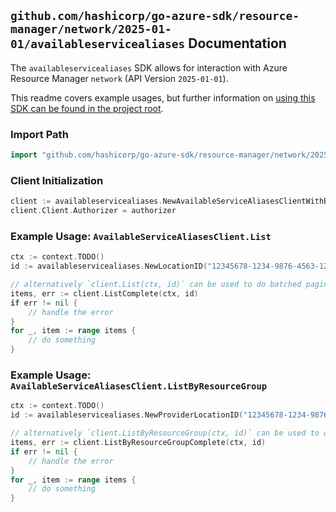 
## `github.com/hashicorp/go-azure-sdk/resource-manager/network/2025-01-01/availableservicealiases` Documentation

The `availableservicealiases` SDK allows for interaction with Azure Resource Manager `network` (API Version `2025-01-01`).

This readme covers example usages, but further information on [using this SDK can be found in the project root](https://github.com/hashicorp/go-azure-sdk/tree/main/docs).

### Import Path

```go
import "github.com/hashicorp/go-azure-sdk/resource-manager/network/2025-01-01/availableservicealiases"
```


### Client Initialization

```go
client := availableservicealiases.NewAvailableServiceAliasesClientWithBaseURI("https://management.azure.com")
client.Client.Authorizer = authorizer
```


### Example Usage: `AvailableServiceAliasesClient.List`

```go
ctx := context.TODO()
id := availableservicealiases.NewLocationID("12345678-1234-9876-4563-123456789012", "locationName")

// alternatively `client.List(ctx, id)` can be used to do batched pagination
items, err := client.ListComplete(ctx, id)
if err != nil {
	// handle the error
}
for _, item := range items {
	// do something
}
```


### Example Usage: `AvailableServiceAliasesClient.ListByResourceGroup`

```go
ctx := context.TODO()
id := availableservicealiases.NewProviderLocationID("12345678-1234-9876-4563-123456789012", "example-resource-group", "locationName")

// alternatively `client.ListByResourceGroup(ctx, id)` can be used to do batched pagination
items, err := client.ListByResourceGroupComplete(ctx, id)
if err != nil {
	// handle the error
}
for _, item := range items {
	// do something
}
```

